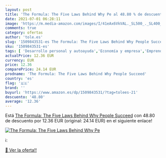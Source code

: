 ```yaml
---
layout: post
title: 'The Formula: The Five Laws Behind Why Pe al 48.80 % de descuento'
date: 2021-07-01 06:28:11
image: 'https://m.media-amazon.com/images/I/41eAx6VkVAL._SL500_._SL400_.jpg'
comments: true
category: ofertas
author: 'tole.es'
slug: '1509843531-es The Formula: The Five Laws Behind Why People Succeed'
sku: '1509843531-es'
tags: [ 'Desarrollo personal y autoayuda','Economía y empresa','Emprendimiento empresarial','Empresa, estrategia y gestión','Libros','Libros universitarios de negocios y finanzas','Libros universitarios y de estudios superiores','Salud, familia y desarrollo personal', ]
actualPrice: 12.36 EUR
currency: EUR
price: 12.36
comparePrice: 24.14 EUR
prodname: 'The Formula: The Five Laws Behind Why People Succeed'
country: 'es'
flag: '🇪🇸'
brand: ''
buyurl: 'https://www.amazon.es/dp/1509843531/?tag=tolees-21'
descuento: '48.80'
average: '12.36'
---
```


Está [The Formula: The Five Laws Behind Why People Succeed](https://www.amazon.es/dp/1509843531/?tag=tolees-21) con 48.80 de descuento por 12.36 EUR (original: 24.14 EUR) en el siguiente enlace!

[![The Formula: The Five Laws Behind Why Pe](https://m.media-amazon.com/images/I/41eAx6VkVAL._SL500_._SL400_.jpg)](https://www.amazon.es/dp/1509843531/?tag=tolees-21)

ℹ️:


[🛒 Ver la oferta!!](https://www.amazon.es/dp/1509843531/?tag=tolees-21)
